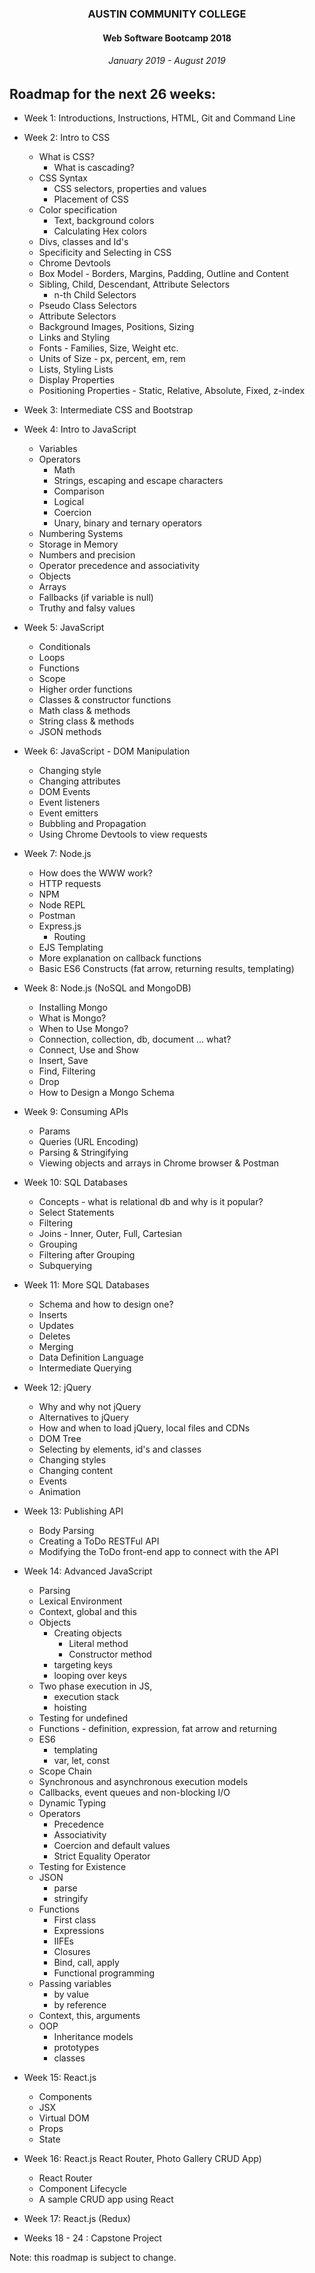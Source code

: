 <center>
 
### AUSTIN COMMUNITY COLLEGE 
#### Web Software Bootcamp 2018
###### January 2019 - August 2019

</center>

## Roadmap for the next 26 weeks:

* Week 1: Introductions, Instructions, HTML, Git and Command Line
* Week 2: Intro to CSS
  * What is CSS?
    * What is cascading?
  * CSS Syntax
    * CSS selectors, properties and values
    * Placement of CSS
  * Color specification
    * Text, background colors
    * Calculating Hex colors
  * Divs, classes and Id's
  * Specificity and Selecting in CSS
  * Chrome Devtools
  * Box Model - Borders, Margins, Padding, Outline and Content
  * Sibling, Child, Descendant, Attribute Selectors
    * n-th Child Selectors
  * Pseudo Class Selectors
  * Attribute Selectors
  * Background Images, Positions, Sizing
  * Links and Styling
  * Fonts - Families, Size, Weight etc.
  * Units of Size - px, percent, em, rem
  * Lists, Styling Lists
  * Display Properties
  * Positioning Properties - Static, Relative, Absolute, Fixed, z-index
  
* Week 3: Intermediate CSS and Bootstrap

* Week 4: Intro to JavaScript

  * Variables
  * Operators
    * Math
    * Strings, escaping and escape characters
    * Comparison
    * Logical
    * Coercion
    * Unary, binary and ternary operators
  * Numbering Systems
  * Storage in Memory
  * Numbers and precision
  * Operator precedence and associativity
  * Objects
  * Arrays
  * Fallbacks (if variable is null)
  * Truthy and falsy values
     
* Week 5: JavaScript

  * Conditionals
  * Loops
  * Functions
  * Scope
  * Higher order functions
  * Classes & constructor functions
  * Math class & methods
  * String class & methods
  * JSON methods
      
* Week 6: JavaScript - DOM Manipulation

  * Changing style
  * Changing attributes
  * DOM Events
  * Event listeners
  * Event emitters
  * Bubbling and Propagation
  * Using Chrome Devtools to view requests    
          
* Week 7: Node.js 

  * How does the WWW work?
  * HTTP requests 
  * NPM
  * Node REPL
  * Postman
  * Express.js 
    * Routing
  * EJS Templating
  * More explanation on callback functions
  * Basic ES6 Constructs (fat arrow, returning results, templating)

* Week 8: Node.js (NoSQL and MongoDB)

  * Installing Mongo
  * What is Mongo?  
  * When to Use Mongo?
  * Connection, collection, db, document ... what?
  * Connect, Use and Show
  * Insert, Save
  * Find, Filtering
  * Drop
  * How to Design a Mongo Schema

* Week 9: Consuming APIs

  * Params
  * Queries (URL Encoding)
  * Parsing & Stringifying
  * Viewing objects and arrays in Chrome browser & Postman
     
* Week 10: SQL Databases 

  * Concepts - what is relational db and why is it popular?
  * Select Statements
  * Filtering
  * Joins - Inner, Outer, Full, Cartesian
  * Grouping
  * Filtering after Grouping
  * Subquerying

* Week 11: More SQL Databases

  * Schema and how to design one?
  * Inserts
  * Updates
  * Deletes
  * Merging
  * Data Definition Language
  * Intermediate Querying

* Week 12: jQuery
  
  * Why and why not jQuery
  * Alternatives to jQuery
  * How and when to load jQuery, local files and CDNs
  * DOM Tree
  * Selecting by elements, id's and classes
  * Changing styles
  * Changing content
  * Events
  * Animation

* Week 13: Publishing API

  * Body Parsing
  * Creating a ToDo RESTFul API
  * Modifying the ToDo front-end app to connect with the API 

* Week 14: Advanced JavaScript
  * Parsing
  * Lexical Environment
  * Context, global and this
  * Objects
    * Creating objects
      * Literal method
      * Constructor method
    * targeting keys
    * looping over keys
  * Two phase execution in JS, 
    * execution stack
    * hoisting 
  * Testing for undefined
  * Functions - definition, expression, fat arrow and returning
  * ES6 
    * templating
    * var, let, const
  * Scope Chain
  * Synchronous and asynchronous execution models
  * Callbacks, event queues and non-blocking I/O
  * Dynamic Typing
  * Operators
    * Precedence
    * Associativity
    * Coercion and default values
    * Strict Equality Operator
  * Testing for Existence 
  * JSON
    * parse
    * stringify
  * Functions
    * First class
    * Expressions
    * IIFEs
    * Closures
    * Bind, call, apply
    * Functional programming
  * Passing variables
    * by value
    * by reference
  * Context, this, arguments
  * OOP
    * Inheritance models
    * prototypes
    * classes
     
* Week 15: React.js

  * Components
  * JSX 
  * Virtual DOM 
  * Props
  * State

* Week 16: React.js  React Router, Photo Gallery CRUD App)

  * React Router
  * Component Lifecycle
  * A sample CRUD app using React

* Week 17: React.js (Redux)

* Weeks 18 - 24 : Capstone Project

Note: this roadmap is subject to change.